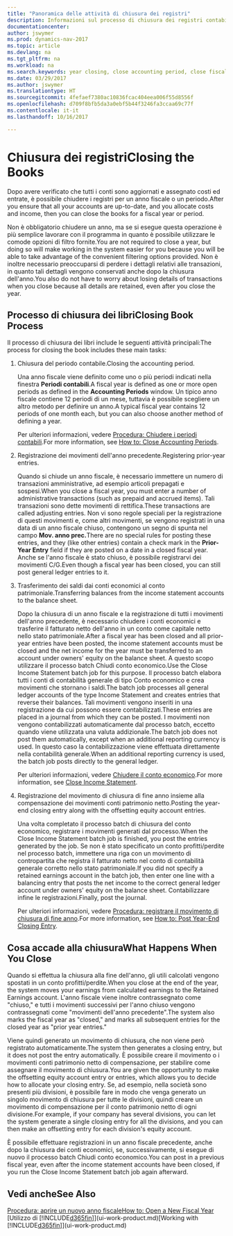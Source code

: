 ```yaml
---
title: "Panoramica delle attività di chiusura dei registri"
description: Informazioni sul processo di chiusura dei registri contabili per un anno fiscale o un periodo e su cosa accade dopo la chiusura di un anno.
documentationcenter: 
author: jswymer
ms.prod: dynamics-nav-2017
ms.topic: article
ms.devlang: na
ms.tgt_pltfrm: na
ms.workload: na
ms.search.keywords: year closing, close accounting period, close fiscal year, bank account detailed trial balance
ms.date: 03/29/2017
ms.author: jswymer
ms.translationtype: HT
ms.sourcegitcommit: 4fefaef7380ac10836fcac404eea006f55d8556f
ms.openlocfilehash: d709f8bfb5da3a0ebf5b44f3246fa3ccaa69c77f
ms.contentlocale: it-it
ms.lasthandoff: 10/16/2017

---
```

# <a name="closing-the-books"></a><span data-ttu-id="ddbab-103">Chiusura dei registri</span><span class="sxs-lookup"><span data-stu-id="ddbab-103">Closing the Books</span></span>
<span data-ttu-id="ddbab-104">Dopo avere verificato che tutti i conti sono aggiornati e assegnato costi ed entrate, è possibile chiudere i registri per un anno fiscale o un periodo.</span><span class="sxs-lookup"><span data-stu-id="ddbab-104">After you ensure that all your accounts are up-to-date, and you allocate costs and income, then you can close the books for a fiscal year or period.</span></span>

<span data-ttu-id="ddbab-105">Non è obbligatorio chiudere un anno, ma se si esegue questa operazione è più semplice lavorare con il programma in quanto è possibile utilizzare le comode opzioni di filtro fornite.</span><span class="sxs-lookup"><span data-stu-id="ddbab-105">You are not required to close a year, but doing so will make working in the system easier for you because you will be able to take advantage of the convenient filtering options provided.</span></span> <span data-ttu-id="ddbab-106">Non è inoltre necessario preoccuparsi di perdere i dettagli relativi alle transazioni, in quanto tali dettagli vengono conservati anche dopo la chiusura dell'anno.</span><span class="sxs-lookup"><span data-stu-id="ddbab-106">You also do not have to worry about losing details of transactions when you close because all details are retained, even after you close the year.</span></span>

## <a name="closing-book-process"></a><span data-ttu-id="ddbab-107">Processo di chiusura dei libri</span><span class="sxs-lookup"><span data-stu-id="ddbab-107">Closing Book Process</span></span>
<span data-ttu-id="ddbab-108">Il processo di chiusura dei libri include le seguenti attività principali:</span><span class="sxs-lookup"><span data-stu-id="ddbab-108">The process for closing the book includes these main tasks:</span></span>

1. <span data-ttu-id="ddbab-109">Chiusura del periodo contabile.</span><span class="sxs-lookup"><span data-stu-id="ddbab-109">Closing the accounting period.</span></span>

    <span data-ttu-id="ddbab-110">Una anno fiscale viene definito come uno o più periodi indicati nella finestra **Periodi contabili**.</span><span class="sxs-lookup"><span data-stu-id="ddbab-110">A fiscal year is defined as one or more open periods as defined in the **Accounting Periods** window.</span></span> <span data-ttu-id="ddbab-111">Un tipico anno fiscale contiene 12 periodi di un mese, tuttavia è possibile scegliere un altro metodo per definire un anno.</span><span class="sxs-lookup"><span data-stu-id="ddbab-111">A typical fiscal year contains 12 periods of one month each, but you can also choose another method of defining a year.</span></span>

    <span data-ttu-id="ddbab-112">Per ulteriori informazioni, vedere [Procedura: Chiudere i periodi contabili](year-close-account-periods.md).</span><span class="sxs-lookup"><span data-stu-id="ddbab-112">For more information, see [How to: Close Accounting Periods](year-close-account-periods.md).</span></span>
2. <span data-ttu-id="ddbab-113">Registrazione dei movimenti dell'anno precedente.</span><span class="sxs-lookup"><span data-stu-id="ddbab-113">Registering prior-year entries.</span></span>

    <span data-ttu-id="ddbab-114">Quando si chiude un anno fiscale, è necessario immettere un numero di transazioni amministrative, ad esempio articoli prepagati e sospesi.</span><span class="sxs-lookup"><span data-stu-id="ddbab-114">When you close a fiscal year, you must enter a number of administrative transactions (such as prepaid and accrued items).</span></span> <span data-ttu-id="ddbab-115">Tali transazioni sono dette movimenti di rettifica.</span><span class="sxs-lookup"><span data-stu-id="ddbab-115">These transactions are called adjusting entries.</span></span> <span data-ttu-id="ddbab-116">Non vi sono regole speciali per la registrazione di questi movimenti e, come altri movimenti, se vengono registrati in una data di un anno fiscale chiuso, contengono un segno di spunta nel campo **Mov. anno prec.**</span><span class="sxs-lookup"><span data-stu-id="ddbab-116">There are no special rules for posting these entries, and they (like other entries) contain a check mark in the **Prior-Year Entry** field if they are posted on a date in a closed fiscal year.</span></span> <span data-ttu-id="ddbab-117">Anche se l'anno fiscale è stato chiuso, è possibile registrarvi dei movimenti C/G.</span><span class="sxs-lookup"><span data-stu-id="ddbab-117">Even though a fiscal year has been closed, you can still post general ledger entries to it.</span></span>
3. <span data-ttu-id="ddbab-118">Trasferimento dei saldi dai conti economici al conto patrimoniale.</span><span class="sxs-lookup"><span data-stu-id="ddbab-118">Transferring balances from the income statement accounts to the balance sheet.</span></span>

    <span data-ttu-id="ddbab-119">Dopo la chiusura di un anno fiscale e la registrazione di tutti i movimenti dell'anno precedente, è necessario chiudere i conti economici e trasferire il fatturato netto dell'anno in un conto come capitale netto nello stato patrimoniale.</span><span class="sxs-lookup"><span data-stu-id="ddbab-119">After a fiscal year has been closed and all prior-year entries have been posted, the income statement accounts must be closed and the net income for the year must be transferred to an account under owners' equity on the balance sheet.</span></span> <span data-ttu-id="ddbab-120">A questo scopo utilizzare il processo batch Chiudi conto economico.</span><span class="sxs-lookup"><span data-stu-id="ddbab-120">Use the Close Income Statement batch job for this purpose.</span></span> <span data-ttu-id="ddbab-121">Il processo batch elabora tutti i conti di contabilità generale di tipo Conto economico e crea movimenti che stornano i saldi.</span><span class="sxs-lookup"><span data-stu-id="ddbab-121">The batch job processes all general ledger accounts of the type Income Statement and creates entries that reverse their balances.</span></span> <span data-ttu-id="ddbab-122">Tali movimenti vengono inseriti in una registrazione da cui possono essere contabilizzati.</span><span class="sxs-lookup"><span data-stu-id="ddbab-122">These entries are placed in a journal from which they can be posted.</span></span> <span data-ttu-id="ddbab-123">I movimenti non vengono contabilizzati automaticamente dal processo batch, eccetto quando viene utilizzata una valuta addizionale.</span><span class="sxs-lookup"><span data-stu-id="ddbab-123">The batch job does not post them automatically, except when an additional reporting currency is used.</span></span> <span data-ttu-id="ddbab-124">In questo caso la contabilizzazione viene effettuata direttamente nella contabilità generale.</span><span class="sxs-lookup"><span data-stu-id="ddbab-124">When an additional reporting currency is used, the batch job posts directly to the general ledger.</span></span>

    <span data-ttu-id="ddbab-125">Per ulteriori informazioni, vedere [Chiudere il conto economico](year-close-income-statement.md).</span><span class="sxs-lookup"><span data-stu-id="ddbab-125">For more information, see [Close Income Statement](year-close-income-statement.md).</span></span>
4. <span data-ttu-id="ddbab-126">Registrazione del movimento di chiusura di fine anno insieme alla compensazione dei movimenti conti patrimonio netto.</span><span class="sxs-lookup"><span data-stu-id="ddbab-126">Posting the year-end closing entry along with the offsetting equity account entries.</span></span>

    <span data-ttu-id="ddbab-127">Una volta completato il processo batch di chiusura del conto economico, registrare i movimenti generati dal processo.</span><span class="sxs-lookup"><span data-stu-id="ddbab-127">When the Close Income Statement batch job is finished, you post the entries generated by the job.</span></span> <span data-ttu-id="ddbab-128">Se non è stato specificato un conto profitti/perdite nel processo batch, immettere una riga con un movimento di contropartita che registra il fatturato netto nel conto di contabilità generale corretto nello stato patrimoniale.</span><span class="sxs-lookup"><span data-stu-id="ddbab-128">If you did not specify a retained earnings account in the batch job, then enter one line with a balancing entry that posts the net income to the correct general ledger account under owners' equity on the balance sheet.</span></span> <span data-ttu-id="ddbab-129">Contabilizzare infine le registrazioni.</span><span class="sxs-lookup"><span data-stu-id="ddbab-129">Finally, post the journal.</span></span>

    <span data-ttu-id="ddbab-130">Per ulteriori informazioni, vedere [Procedura: registrare il movimento di chiusura di fine anno](year-how-post-year-end-close-entry.md).</span><span class="sxs-lookup"><span data-stu-id="ddbab-130">For more information, see [How to: Post Year-End Closing Entry](year-how-post-year-end-close-entry.md).</span></span>

## <a name="what-happens-when-you-close"></a><span data-ttu-id="ddbab-131">Cosa accade alla chiusura</span><span class="sxs-lookup"><span data-stu-id="ddbab-131">What Happens When You Close</span></span>
<span data-ttu-id="ddbab-132">Quando si effettua la chiusura alla fine dell'anno, gli utili calcolati vengono spostati in un conto profitti/perdite.</span><span class="sxs-lookup"><span data-stu-id="ddbab-132">When you close at the end of the year, the system moves your earnings from calculated earnings to the Retained Earnings account.</span></span> <span data-ttu-id="ddbab-133">L'anno fiscale viene inoltre contrassegnato come "chiuso," e tutti i movimenti successivi per l'anno chiuso vengono contrassegnati come "movimenti dell'anno precedente".</span><span class="sxs-lookup"><span data-stu-id="ddbab-133">The system also marks the fiscal year as "closed," and marks all subsequent entries for the closed year as "prior year entries."</span></span>

<span data-ttu-id="ddbab-134">Viene quindi generato un movimento di chiusura, che non viene però registrato automaticamente.</span><span class="sxs-lookup"><span data-stu-id="ddbab-134">The system then generates a closing entry, but it does not post the entry automatically.</span></span> <span data-ttu-id="ddbab-135">È possibile creare il movimento o i movimenti conti patrimonio netto di compensazione, per stabilire come assegnare il movimento di chiusura.</span><span class="sxs-lookup"><span data-stu-id="ddbab-135">You are given the opportunity to make the offsetting equity account entry or entries, which allows you to decide how to allocate your closing entry.</span></span> <span data-ttu-id="ddbab-136">Se, ad esempio, nella società sono presenti più divisioni, è possibile fare in modo che venga generato un singolo movimento di chiusura per tutte le divisioni, quindi creare un movimento di compensazione per il conto patrimonio netto di ogni divisione.</span><span class="sxs-lookup"><span data-stu-id="ddbab-136">For example, if your company has several divisions, you can let the system generate a single closing entry for all the divisions, and you can then make an offsetting entry for each division's equity account.</span></span>

<span data-ttu-id="ddbab-137">È possibile effettuare registrazioni in un anno fiscale precedente, anche dopo la chiusura dei conti economici, se, successivamente, si esegue di nuovo il processo batch Chiudi conto economico.</span><span class="sxs-lookup"><span data-stu-id="ddbab-137">You can post in a previous fiscal year, even after the income statement accounts have been closed, if you run the Close Income Statement batch job again afterward.</span></span>

## <a name="see-also"></a><span data-ttu-id="ddbab-138">Vedi anche</span><span class="sxs-lookup"><span data-stu-id="ddbab-138">See Also</span></span>
[<span data-ttu-id="ddbab-139">Procedura: aprire un nuovo anno fiscale</span><span class="sxs-lookup"><span data-stu-id="ddbab-139">How to: Open a New Fiscal Year</span></span>](finance-how-open-new-fiscal-year.md)  
<span data-ttu-id="ddbab-140">[Utilizzo di [!INCLUDE[d365fin](includes/d365fin_md.md)]](ui-work-product.md)</span><span class="sxs-lookup"><span data-stu-id="ddbab-140">[Working with [!INCLUDE[d365fin](includes/d365fin_md.md)]](ui-work-product.md)</span></span>


